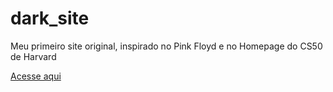 # dark_site
 Meu primeiro site original, inspirado no Pink Floyd e no Homepage do CS50 de Harvard

[Acesse aqui](https://danilo-xaxa.github.io/dark_site/)
